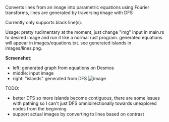 Converts lines from an image into parametric equations using Fourier transforms, lines are generated by traversing image with DFS

Currently only supports black line(s).

Usage: pretty rudimentary at the moment, just change "img" input in main.rs to desired image and run it like a normal rust program. generated equations will appear in images/equations.txt. see generated islands in images/lines.png.

**Screenshot:**
- left: generated graph from equations on Desmos
- middle: input image
- right: "islands" generated from DFS
![image](https://github.com/hunterchen7/LinesToEquation/assets/34012681/3a38b715-a0f3-4f57-a484-491794d58a04)

TODO:
- better DFS so more islands become contiguous, there are some issues with pathing so I can't just DFS omnidirectionally towards unexplored nodes from the beginning
- support actual images by converting to lines based on contrast

